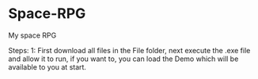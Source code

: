 # Space-RPG
My space RPG

Steps:
1: First download all files in the File folder, next execute the .exe file and allow it to run, if you want to, you can load the Demo which will be available to you at start.

